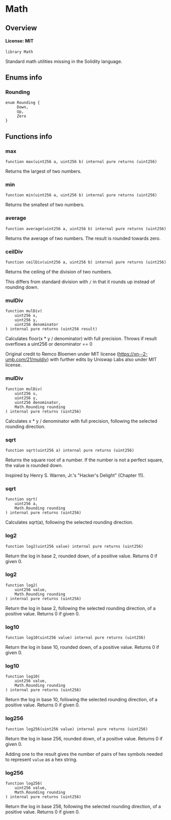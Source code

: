 # Math

## Overview

#### License: MIT

```solidity
library Math
```

Standard math utilities missing in the Solidity language.
## Enums info

### Rounding

```solidity
enum Rounding {
	 Down,
	 Up,
	 Zero
}
```


## Functions info

### max

```solidity
function max(uint256 a, uint256 b) internal pure returns (uint256)
```

Returns the largest of two numbers.
### min

```solidity
function min(uint256 a, uint256 b) internal pure returns (uint256)
```

Returns the smallest of two numbers.
### average

```solidity
function average(uint256 a, uint256 b) internal pure returns (uint256)
```

Returns the average of two numbers. The result is rounded towards
zero.
### ceilDiv

```solidity
function ceilDiv(uint256 a, uint256 b) internal pure returns (uint256)
```

Returns the ceiling of the division of two numbers.

This differs from standard division with `/` in that it rounds up instead
of rounding down.
### mulDiv

```solidity
function mulDiv(
    uint256 x,
    uint256 y,
    uint256 denominator
) internal pure returns (uint256 result)
```

Calculates floor(x * y / denominator) with full precision. Throws if result overflows a uint256 or denominator == 0

Original credit to Remco Bloemen under MIT license (https://xn--2-umb.com/21/muldiv)
with further edits by Uniswap Labs also under MIT license.
### mulDiv

```solidity
function mulDiv(
    uint256 x,
    uint256 y,
    uint256 denominator,
    Math.Rounding rounding
) internal pure returns (uint256)
```

Calculates x * y / denominator with full precision, following the selected rounding direction.
### sqrt

```solidity
function sqrt(uint256 a) internal pure returns (uint256)
```

Returns the square root of a number. If the number is not a perfect square, the value is rounded down.

Inspired by Henry S. Warren, Jr.'s "Hacker's Delight" (Chapter 11).
### sqrt

```solidity
function sqrt(
    uint256 a,
    Math.Rounding rounding
) internal pure returns (uint256)
```

Calculates sqrt(a), following the selected rounding direction.
### log2

```solidity
function log2(uint256 value) internal pure returns (uint256)
```

Return the log in base 2, rounded down, of a positive value.
Returns 0 if given 0.
### log2

```solidity
function log2(
    uint256 value,
    Math.Rounding rounding
) internal pure returns (uint256)
```

Return the log in base 2, following the selected rounding direction, of a positive value.
Returns 0 if given 0.
### log10

```solidity
function log10(uint256 value) internal pure returns (uint256)
```

Return the log in base 10, rounded down, of a positive value.
Returns 0 if given 0.
### log10

```solidity
function log10(
    uint256 value,
    Math.Rounding rounding
) internal pure returns (uint256)
```

Return the log in base 10, following the selected rounding direction, of a positive value.
Returns 0 if given 0.
### log256

```solidity
function log256(uint256 value) internal pure returns (uint256)
```

Return the log in base 256, rounded down, of a positive value.
Returns 0 if given 0.

Adding one to the result gives the number of pairs of hex symbols needed to represent `value` as a hex string.
### log256

```solidity
function log256(
    uint256 value,
    Math.Rounding rounding
) internal pure returns (uint256)
```

Return the log in base 256, following the selected rounding direction, of a positive value.
Returns 0 if given 0.
